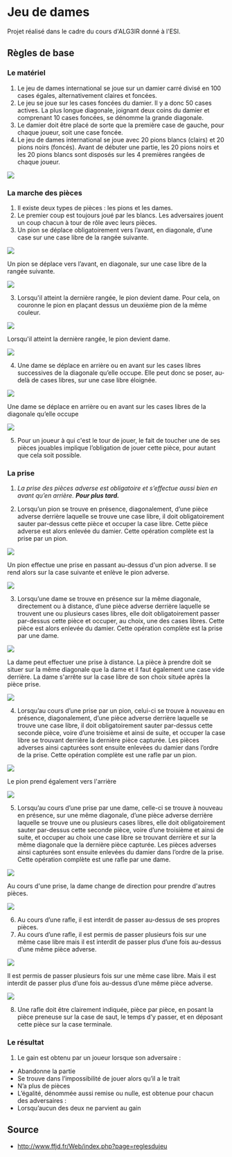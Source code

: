 # Jeu de dames

Projet réalisé dans le cadre du cours d'ALG3IR donné à l'ESI.

## Règles de base

### Le matériel

1. Le jeu de dames international se joue sur un damier carré divisé en 100 cases égales, alternativement claires et foncées.
2. Le jeu se joue sur les cases foncées du damier. Il y a donc 50 cases actives. La plus longue diagonale, joignant deux coins du damier et comprenant 10 cases foncées, se dénomme la grande diagonale.
3. Le damier doit être placé de sorte que la première case de gauche, pour chaque joueur, soit une case foncée.
4. Le jeu de dames international se joue avec 20 pions blancs (clairs) et 20 pions noirs (foncés). Avant de débuter une partie, les 20 pions noirs et les 20 pions blancs sont disposés sur les 4 premières rangées de chaque joueur.

  ![](pictures/1.png)

### La marche des pièces

1. Il existe deux types de pièces : les pions et les dames.
2. Le premier coup est toujours joué par les blancs. Les adversaires jouent un coup chacun à tour de rôle avec leurs pièces.
3. Un pion se déplace obligatoirement vers l’avant, en diagonale, d’une case sur une case libre de la rangée suivante.

  ![](pictures/2.png)

  Un pion se déplace vers l’avant, en diagonale, sur une case libre de la rangée suivante.

  ![](pictures/3.png)

3. Lorsqu'il atteint la dernière rangée, le pion devient dame. Pour cela, on couronne le pion en plaçant dessus un deuxième pion de la même couleur.

  ![](pictures/4.png)

  Lorsqu'il atteint la dernière rangée, le pion devient dame.

  ![](pictures/5.png)

4. Une dame se déplace en arrière ou en avant sur les cases libres successives de la diagonale qu’elle occupe. Elle peut donc se poser, au-delà de cases libres, sur une case libre éloignée.

  ![](pictures/6.png)

  Une dame se déplace en arrière ou en avant sur les cases libres de la diagonale qu’elle occupe

  ![](pictures/7.png)

5. Pour un joueur à qui c'est le tour de jouer, le fait de toucher une de ses pièces jouables implique l’obligation de jouer cette pièce, pour autant que cela soit possible.


### La prise

1. *La prise des pièces adverse est obligatoire et s’effectue aussi bien en avant qu’en arrière.   **Pour plus tard.***

2. Lorsqu’un pion se trouve en présence, diagonalement, d’une pièce adverse derrière laquelle se trouve une case libre, il doit obligatoirement sauter par-dessus cette pièce et occuper la case libre. Cette pièce adverse est alors enlevée du damier. Cette opération complète est la prise par un pion.

  ![](pictures/8.png)

  Un pion effectue une prise en passant au-dessus d'un pion adverse.
  Il se rend alors sur la case suivante et enlève le pion adverse.

  ![](pictures/9.png)

3. Lorsqu’une dame se trouve en présence sur la même diagonale, directement ou à distance, d’une pièce adverse derrière laquelle se trouvent une ou plusieurs cases libres, elle doit obligatoirement passer par-dessus cette pièce et occuper, au choix, une des cases libres. Cette pièce est alors enlevée du damier. Cette opération complète est la prise par une dame.

  ![](pictures/10.png)

  La dame peut effectuer une prise à distance.
  La pièce à prendre doit se situer sur la même diagonale que la dame et il faut également une case vide derrière.
  La dame s'arrête sur la case libre de son choix située après la pièce prise.

  ![](pictures/11.png)

4. Lorsqu’au cours d’une prise par un pion, celui-ci se trouve à nouveau en présence, diagonalement, d’une pièce adverse derrière laquelle se trouve une case libre, il doit obligatoirement sauter par-dessus cette seconde pièce, voire d’une troisième et ainsi de suite, et occuper la case libre se trouvant derrière la dernière pièce capturée. Les pièces adverses ainsi capturées sont ensuite enlevées du damier dans l’ordre de la prise. Cette opération complète est une rafle par un pion.

  ![](pictures/12.png)

Le pion prend également vers l'arrière

  ![](pictures/13.png)

5. Lorsqu’au cours d’une prise par une dame, celle-ci se trouve à nouveau en présence, sur une même diagonale, d’une pièce adverse derrière laquelle se trouve une ou plusieurs cases libres, elle doit obligatoirement sauter par-dessus cette seconde pièce, voire d’une troisième et ainsi de suite, et occuper au choix une case libre se trouvant derrière et sur la même diagonale que la dernière pièce capturée. Les pièces adverses ainsi capturées sont ensuite enlevées du damier dans l’ordre de la prise. Cette opération complète est une rafle par une dame.

  ![](pictures/14.png)

Au cours d'une prise, la dame change de direction pour prendre d'autres pièces.

  ![](pictures/15.png)

6. Au cours d’une rafle, il est interdit de passer au-dessus de ses propres pièces.
7. Au cours d’une rafle, il est permis de passer plusieurs fois sur une même case libre mais il est interdit de passer plus d’une fois au-dessus d’une même pièce adverse.

  ![](pictures/16.png)

  Il est permis de passer plusieurs fois sur une même case libre.
  Mais il est interdit de passer plus d’une fois au-dessus d’une même pièce adverse.

  ![](pictures/17.png)

8. Une rafle doit être clairement indiquée, pièce par pièce, en posant la pièce preneuse sur la case de saut, le temps d’y passer, et en déposant cette pièce sur la case terminale.

### Le résultat
1. Le gain est obtenu par un joueur lorsque son adversaire :

  * Abandonne la partie
  * Se trouve dans l’impossibilité de jouer alors qu’il a le trait
  * N’a plus de pièces
  * L’égalité, dénommée aussi remise ou nulle, est obtenue pour chacun des adversaires :
  * Lorsqu’aucun des deux ne parvient au gain

## Source

* http://www.ffjd.fr/Web/index.php?page=reglesdujeu
